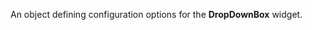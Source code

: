 
<!--shortDescription-->
An object defining configuration options for the **DropDownBox** widget.
<!--/shortDescription-->

<!--fullDescription-->

<!--/fullDescription-->